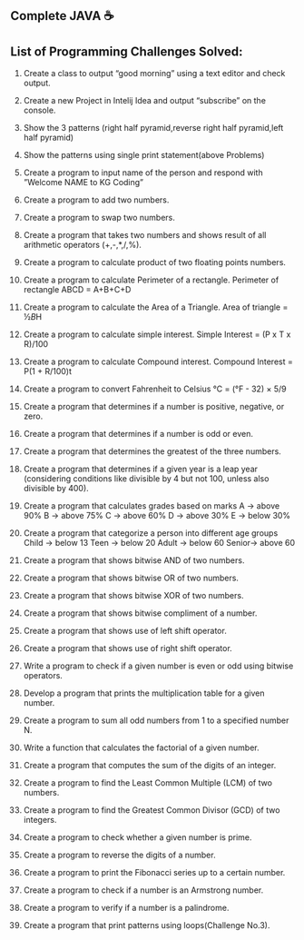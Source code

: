 Complete JAVA ☕ 
---------------------------------------------
List of Programming Challenges Solved:                                                                        
---------------------------------------------

1.	Create a class to output “good morning” using a text editor and check output.

2.	Create a new Project in Intelij Idea and output “subscribe” on the console.

3.	Show the 3 patterns (right half pyramid,reverse right half pyramid,left half pyramid)

4.	Show the patterns using single print statement(above Problems)

5.	Create a program to input name of the person and respond with ”Welcome NAME to KG Coding”

6.	Create a program to add two numbers.

7.	Create a program to swap two numbers. 

8.	Create a program that takes two numbers and shows result of all arithmetic operators (+,-,*,/,%).

9.	Create a program to calculate product of two floating points numbers.

10.	Create a program to calculate Perimeter of a rectangle. 
      Perimeter of rectangle ABCD = A+B+C+D

11.	Create a program to calculate the Area of a Triangle. 
                 Area of triangle = ½*B*H

12.	Create a program to calculate simple interest.
            Simple Interest = (P x T x R)/100 

13.	Create a program to calculate Compound interest.
         Compound Interest = P(1 + R/100)t

14.	Create a program to convert Fahrenheit to Celsius
                   °C = (°F - 32) × 5/9

15.	Create a program that determines if a number is positive, negative, or zero.

16.	Create a program that determines if a number is odd or even.

17.	 Create a program that determines the greatest of the three numbers.

18.	Create a program that determines if a given year is a leap year (considering conditions like divisible by 4 but not 100, unless also divisible by 400).

19.	Create a program that calculates grades based on marks 
      A -> above 90%                        B -> above 75%
      C -> above 60%                        D -> above 30%
      E -> below 30%

20.	Create a program that categorize a person into different age groups Child 
      -> below 13                    Teen -> below 20
      Adult -> below 60              Senior-> above 60

21.	Create a program that shows bitwise AND of two numbers.

22.	Create a program that shows bitwise OR of two numbers.

23.	Create a program that shows bitwise XOR of two numbers.

24.	Create a program that shows bitwise compliment of a number.

25.	Create a program that shows use of left shift operator.

26.	Create a program that shows use of right shift operator.

27.	Write a program to check if a given number is even or odd using bitwise operators.

28.	Develop a program that prints the multiplication table for a given number.

29.	Create a program to sum all odd numbers from 1 to a specified number N.

30.	Write a function that calculates the factorial of a given number.

31.	Create a program that computes the sum of the digits of an integer.

32.	Create a program to find the Least Common Multiple (LCM) of two numbers.

33.	Create a program to find the Greatest Common Divisor (GCD) of two integers.

34.	Create a program to check whether a given number is prime.

35.	Create a program to reverse the digits of a number.

36.	Create a program to print the Fibonacci series up to a certain number.

37.	Create a program to check if a number is an Armstrong number.

38.	Create a program to verify if a number is a palindrome.

39.	Create a program that print patterns using loops(Challenge No.3). 

